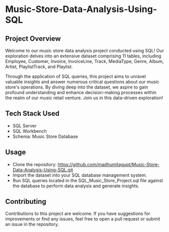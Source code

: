 # Music-Store-Data-Analysis-Using-SQL

## Project Overview
Welcome to our music store data analysis project conducted using SQL! Our exploration delves into an extensive dataset comprising 11 tables, including Employee, Customer, Invoice, InvoiceLine, Track, MediaType, Genre, Album, Artist, PlaylistTrack, and Playlist.

Through the application of SQL queries, this project aims to unravel valuable insights and answer numerous critical questions about our music store's operations. By diving deep into the dataset, we aspire to gain profound understanding and enhance decision-making processes within the realm of our music retail venture. Join us in this data-driven exploration!

## Tech Stack Used
- SQL Server
- SQL Workbench
- Schema: Music Store Database

## Usage
- Clone the repository: https://github.com/madhumitagupt/Music-Store-Data-Analysis-Using-SQL.git
- Import the dataset into your SQL database management system.
- Run SQL queries located in the SQL_Music_Store_Project.sql file against the database to perform data analysis and generate insights.

## Contributing
Contributions to this project are welcome. If you have suggestions for improvements or find any issues, feel free to open a pull request or submit an issue in the repository.

